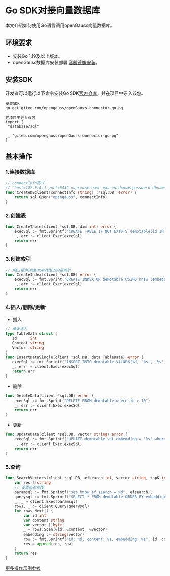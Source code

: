 # Go SDK对接向量数据库
本文介绍如何使用Go语言调用openGauss向量数据库。

## 环境要求
- 安装Go 1.19及以上版本。
- openGauss数据库安装部署 [容器镜像安装](../../../docs-lite/zh/docs/InstallationGuide/容器镜像安装.md)。

## 安装SDK
开发者可以运行以下命令安装Go SDK[官方仓库](http://gitee.com/opengauss/openGauss-connector-go-pq)，并在项目中导入该包。
```
安装SDK
go get gitee.com/opengauss/openGauss-connector-go-pq

在项目中导入该包
import (
 "database/sql"

 _ "gitee.com/opengauss/openGauss-connector-go-pq"
)

```
## 基本操作
### 1.连接数据库
```go
// connectInfo格式: 
// "host=127.0.0.1 port=5432 user=username password=userpassword dbname=userdbname sslmode=disable"
func CreateDBClient(connectInfo string) (*sql.DB, error) {
    return sql.Open("opengauss", connectInfo)
}
```
### 2.创建表
```go
func CreateTable(client *sql.DB, dim int) error {
    execSql := fmt.Sprintf("CREATE TABLE IF NOT EXISTS demotable(id INTEGER, content TEXT, embedding vector(%d))", dim)
    _, err := client.Exec(execSql)
    return err
}
```
### 3.创建索引
```go
// 用L2距离创建HNSW类型的向量索引
func CreateIndex(client *sql.DB) error {
    execSql := fmt.Sprint("CREATE INDEX ON demotable USING hnsw (embedding vector_l2_ops)")
    _, err := client.Exec(execSql)
    return err
}
```
### 4.插入/删除/更新
- 插入
 ```go
// 单条插入
type TableData struct {
    Id      int
    Content string
    Vector  string
}
func InsertDataSingle(client *sql.DB, data TableData) error {
    execSql := fmt.Sprintf("INSERT INTO demotable VALUES(%d, '%s', '%s')", data.Id, data.Content, data.Vector)
    _, err := client.Exec(execSql)
    return err
}
```
- 删除
```go
func DeleteData(client *sql.DB) error {
    execSql := fmt.Sprint("DELETE FROM demotable where id > 10")
    _, err := client.Exec(execSql)
    return err
}
```
- 更新
```go
func UpdateData(client *sql.DB, vector string) error {
    execSql := fmt.Sprintf("UPDATE demotable set embedding = '%s' where id = 10", vector)
    _, err := client.Exec(execSql)
    return err
}
```
### 5.查询
```go
func SearchVectors(client *sql.DB, efsearch int, vector string, topK int) []string {
    var res []string
    // 设置查询参数
    paramsql := fmt.Sprintf("set hnsw_ef_search = %d", efsearch);
    querysql := fmt.Sprintf("SELECT * FROM demotable ORDER BY embedding <-> '%s' LIMIT %d;", vector, topK);
    _, _ = client.Exec(paramsql)
    rows, _ := client.Query(querysql)
    for rows.Next() {
        var id int
        var content string
        var vector []byte
        _ = rows.Scan(&id, &content, &vector)
        embedding := string(vector)
        row := fmt.Sprintf("id: %d, content: %s, embedding: %s", id, content, embedding);
        res = append(res, row)
    }
    return res
}
```
[更多操作示例参考](https://gitee.com/opengauss/openGauss-connector-go-pq)